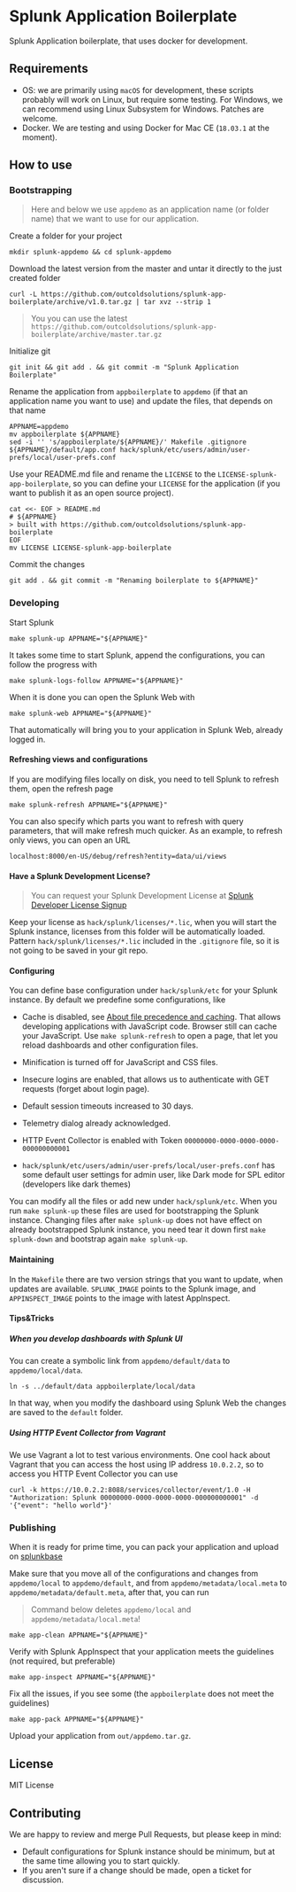 # Splunk Application Boilerplate

Splunk Application boilerplate, that uses docker for development.

## Requirements

* OS: we are primarily using `macOS` for development, these scripts probably will work
on Linux, but require some testing. For Windows, we can recommend using Linux
Subsystem for Windows. Patches are welcome.
* Docker. We are testing and using Docker for Mac CE (`18.03.1` at the moment).

## How to use

### Bootstrapping

> Here and below we use `appdemo` as an application name (or folder name)
> that we want to use for our application.

Create a folder for your project

```
mkdir splunk-appdemo && cd splunk-appdemo
```

Download the latest version from the master and untar it directly to the just
created folder

```
curl -L https://github.com/outcoldsolutions/splunk-app-boilerplate/archive/v1.0.tar.gz | tar xvz --strip 1
```

> You you can use the latest `https://github.com/outcoldsolutions/splunk-app-boilerplate/archive/master.tar.gz`

Initialize git

```
git init && git add . && git commit -m "Splunk Application Boilerplate"
```

Rename the application from `appboilerplate` to `appdemo` (if that an application
name you want to use) and update the files, that depends on that name

```
APPNAME=appdemo
mv appboilerplate ${APPNAME}
sed -i '' 's/appboilerplate/${APPNAME}/' Makefile .gitignore ${APPNAME}/default/app.conf hack/splunk/etc/users/admin/user-prefs/local/user-prefs.conf
```

Use your README.md file and rename the `LICENSE` to the `LICENSE-splunk-app-boilerplate`,
so you can define your `LICENSE` for the application (if you want to publish it
as an open source project).

```
cat <<- EOF > README.md
# ${APPNAME}
> built with https://github.com/outcoldsolutions/splunk-app-boilerplate
EOF
mv LICENSE LICENSE-splunk-app-boilerplate
```

Commit the changes

```
git add . && git commit -m "Renaming boilerplate to ${APPNAME}"
```

### Developing

Start Splunk

```
make splunk-up APPNAME="${APPNAME}"
```

It takes some time to start Splunk, append the configurations, you can follow
the progress with

```
make splunk-logs-follow APPNAME="${APPNAME}"
```

When it is done you can open the Splunk Web with

```
make splunk-web APPNAME="${APPNAME}"
```

That automatically will bring you to your application in Splunk Web, already
logged in.

#### Refreshing views and configurations

If you are modifying files locally on disk, you need to tell Splunk to refresh
them, open the refresh page

```
make splunk-refresh APPNAME="${APPNAME}"
```

You can also specify which parts you want to refresh with query parameters,
that will make refresh much quicker. As an example, to refresh only views, you
can open an URL

```
localhost:8000/en-US/debug/refresh?entity=data/ui/views
```

#### Have a Splunk Development License?

> You can request your Splunk Development License at [Splunk Developer License Signup](http://dev.splunk.com/page/developer_license_sign_up)

Keep your license as `hack/splunk/licenses/*.lic`, when you will start the Splunk instance,
licenses from this folder will be automatically loaded. Pattern `hack/splunk/licenses/*.lic`
included in the `.gitignore` file, so it is not going to be saved in your git repo. 

#### Configuring

You can define base configuration under `hack/splunk/etc` for your Splunk instance.
By default we predefine some configurations, like

- Cache is disabled, see [About file precedence and caching](http://dev.splunk.com/view/webframework-developapps/SP-CAAAE6T).
That allows developing applications with JavaScript code. Browser still can cache your JavaScript.
Use `make splunk-refresh` to
open a page, that let you reload dashboards and other configuration files.

- Minification is turned off for JavaScript and CSS files.

- Insecure logins are enabled, that allows us to authenticate with GET
requests (forget about login page).

- Default session timeouts increased to 30 days.

- Telemetry dialog already acknowledged.

- HTTP Event Collector is enabled with Token `00000000-0000-0000-0000-000000000001`

- `hack/splunk/etc/users/admin/user-prefs/local/user-prefs.conf` has some
default user settings for admin user, like Dark mode for SPL editor (developers
like dark themes)

You can modify all the files or add new under `hack/splunk/etc`. When you run
`make splunk-up` these files are used for bootstrapping the
Splunk instance. Changing files after `make splunk-up` does not have effect
on already bootstrapped Splunk instance, you need tear it down first `make splunk-down`
and bootstrap again `make splunk-up`.

#### Maintaining

In the `Makefile` there are two version strings that you want to update, when
updates are available. `SPLUNK_IMAGE` points to the Splunk image,
and `APPINSPECT_IMAGE` points to the image with latest AppInspect.

#### Tips&Tricks

##### When you develop dashboards with Splunk UI

You can create a symbolic link from `appdemo/default/data` to `appdemo/local/data`.

```
ln -s ../default/data appboilerplate/local/data
```

In that way, when you modify the dashboard using Splunk Web
the changes are saved to the `default` folder.

##### Using HTTP Event Collector from Vagrant

We use Vagrant a lot to test various environments. One cool hack about Vagrant
that you can access the host using IP address `10.0.2.2`, so to access you HTTP
Event Collector you can use

```
curl -k https://10.0.2.2:8088/services/collector/event/1.0 -H "Authorization: Splunk 00000000-0000-0000-0000-000000000001" -d '{"event": "hello world"}'
```

### Publishing

When it is ready for prime time, you can pack your application and upload
on [splunkbase](https://splunkbase.splunk.com)

Make sure that you move all of the configurations and changes from
`appdemo/local` to `appdemo/default`, and from `appdemo/metadata/local.meta` to
`appdemo/metadata/default.meta`, after that, you can run

> Command below deletes `appdemo/local` and `appdemo/metadata/local.meta`!

```
make app-clean APPNAME="${APPNAME}"
```

Verify with Splunk AppInspect that your application meets the guidelines
(not required, but preferable)

```
make app-inspect APPNAME="${APPNAME}"
```

Fix all the issues, if you see some (the `appboilerplate` does not meet the
guidelines)

```
make app-pack APPNAME="${APPNAME}"
```

Upload your application from `out/appdemo.tar.gz`.

## License

MIT License

## Contributing

We are happy to review and merge Pull Requests, but please keep in mind:

* Default configurations for Splunk instance should be minimum, but at the same
time allowing you to start quickly.
* If you aren't sure if a change should be made, open a ticket for discussion.

